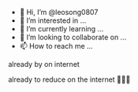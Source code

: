 - 👋 Hi, I’m @leosong0807
- 👀 I’m interested in ...
- 🌱 I’m currently learning ...
- 💞️ I’m looking to collaborate on ...
- 📫 How to reach me ...

<!---🤍🤍it ontime to go home
leosong0807/leosong0807 is a ✨ special ✨ repository because its `README.md` (this file) appears on your GitHub profile.
You can click the Preview link to take a look at your changes.
--->already by on internet 
already to reduce on the internet 💬💬💬
